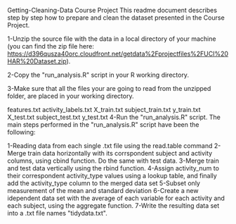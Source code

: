 Getting-Cleaning-Data Course Project
This readme document describes step by step how to prepare and clean the dataset presented in the Course Project.

1-Unzip the source file with the data in a local directory of your machine (you can find the zip file here: https://d396qusza40orc.cloudfront.net/getdata%2Fprojectfiles%2FUCI%20HAR%20Dataset.zip).

2-Copy the "run_analysis.R" script in your R working directory.

3-Make sure that all the files your are going to read from the unzipped folder, are placed in your working directory.

features.txt
activity_labels.txt
X_train.txt
subject_train.txt
y_train.txt
X_test.txt
subject_test.txt
y_test.txt
4-Run the "run_analysis.R" script.
The main steps performed in the "run_analysis.R" script have been the following:

1-Reading data from each single .txt file using the read.table command
2-Merge train data horizontally with its corrspondent subject and activity columns, using cbind function. Do the same with test data.
3-Merge train and test data vertically using the rbind function.
4-Assign activity_num to their correspondent activity_type values using a lookup table, and finally add the activity_type column to the merged data set
5-Subset only measurement of the mean and standard deviation
6-Create a new idependent data set with the average of each variable for each activity and each subject, using the aggregate function.
7-Write the resulting data set into a .txt file names "tidydata.txt".
